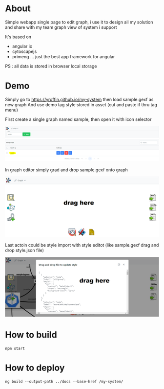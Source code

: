 # About

Simple webapp single page to edit graph, i use it to design all my solution and share with my team graph view of system i support

It's based on
- angular io
- cytoscapejs
- primeng ... just the best app framework for angular

PS : all data is stored in browser local storage

# Demo

Simply go to https://yroffin.github.io/my-system then load sample.gexf as new graph
And use demo tag style stored in asset (cut and paste if thru tag menu)

First create a single graph named sample, then open it with icon selector

![Alt text](front/demo/graph.PNG "graph creation")

In graph editor simply grad and drop sample.gexf onto graph

![Alt text](front/demo/drag.PNG "graph editor")

Last actoin could be style import with style editot (like sample.gexf drag and drop style.json file)

![Alt text](front/demo/style.PNG "style editor")

# How to build

```
npm start
```

# How to deploy

```
ng build --output-path ../docs --base-href /my-system/
```
